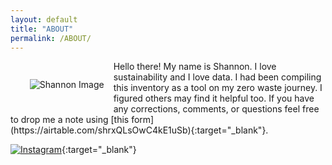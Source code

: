 ```yaml
---
layout: default
title: "ABOUT"
permalink: /ABOUT/
---
```

<p style="padding: 15px; float:left">
    <img src="/ZeroWastePDX/assets/DSC_0542-min.png" alt="Shannon Image" style="max-width: 400px;">
</p>
Hello there! My name is Shannon. 
I love sustainability and I love data. 
I had been compiling this inventory as a tool on my zero waste journey. I figured others may find it helpful too. 
If you have any corrections, comments, or questions feel free to drop me a note using [this form](https://airtable.com/shrxQLsOwC4kE1uSb){:target="_blank"}. 

[<img src="/ZeroWastePDX/assets/instagram-button-png-image-free-download-searchpngcom-instagram-button-png-715_715.jpg" alt="Instagram" style="max-width: 100px;">](https://www.instagram.com/stivona/){:target="_blank"}
